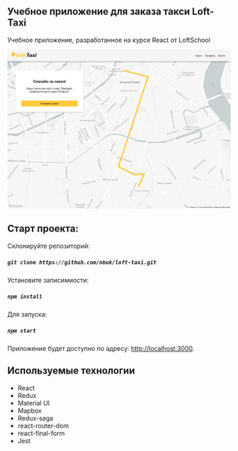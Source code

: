 ## Учебное приложение для заказа такси Loft-Taxi

Учебное приложение, разработанное на курсе React от LoftSchool <br />

![alt text](screenshots/loft-taxi.png "Loft Taxi")

## Старт проекта:

Склонируйте репозиторий:
##### `git clone https://github.com/nbuk/loft-taxi.git`

Установите записимиости:
##### `npm install`

Для запуска:
##### `npm start`

Приложение будет доступно по адресу: [http://localhost:3000](http://localhost:3000).

## Используемые технологии

* React
* Redux
* Material UI
* Mapbox
* Redux-saga
* react-router-dom
* react-final-form
* Jest

